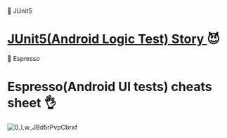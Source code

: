 :pushpin: JUnit5

 # [JUnit5(Android Logic Test) Story ](https://www.lordcodes.com/articles/testing-on-android-using-junit-5) :smiling_imp:



:pushpin: Espresso

 # Espresso(Android UI tests) cheats sheet :ok_hand:

![0_Lw_JBd5rPvpCbrxf](https://user-images.githubusercontent.com/26750131/77078312-c9511300-69cc-11ea-8ce4-54e55d1b82ac.png)









